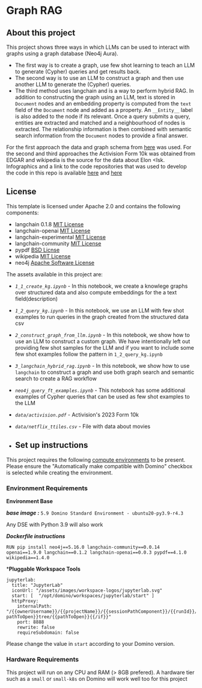 # Graph RAG

## About this project

This project shows three ways in which LLMs can be used to interact with graphs using a graph database (Neo4j Aura).
* The first way is to create a graph, use few shot learning to teach an LLM to generate (Cypher) queries and get results back.
* The second way is to use an LLM to construct a graph and then use another LLM to generate the (Cypher) queries. 
* The third method uses langchain and is a way to perform hybrid RAG. In addition to constructing the graph using an LLM, text is stored in `Document` nodes and an embedding property is computed from the `text` field of the `Document` node and added as a property. An `__Entity__`  label is also added to the node if its relevant. Once a query submits a query, entities are extracted and matched and a neighbourhood of nodes is extracted. The relationship information is then combined with semantic search information from the `Document` nodes to provide a final answer.

For the first approach the data and graph schema from [here](https://www.kaggle.com/code/yclaudel/analyze-netflix-data-using-graphs-neo4j) was used. For the second and third approaches the Activision Form 10k was obtained from EDGAR and wikipedia is the source for the data about Elon <Isk. Infographics and a link to the code repositories that was used to develop the code in this repo is available [here](https://blog.langchain.dev/enhancing-rag-based-applications-accuracy-by-constructing-and-leveraging-knowledge-graphs/) and [here](https://github.com/tomasonjo/blogs/blob/master/llm/openaifunction_constructing_graph.ipynb)

## License
This template is licensed under Apache 2.0 and contains the following components: 
* langchain 0.1.8 [MIT License](https://github.com/langchain-ai/langchain/blob/34284c25d4de4352bede97724fc1ef0bf10460bb/LICENSE)
* langchain-openai [MIT License](https://github.com/langchain-ai/langchain/blob/34284c25d4de4352bede97724fc1ef0bf10460bb/LICENSE)
* langchain-experimental [MIT License](https://github.com/langchain-ai/langchain/blob/34284c25d4de4352bede97724fc1ef0bf10460bb/LICENSE)
* langchain-community [MIT License](https://github.com/langchain-ai/langchain/blob/master/LICENSE)
* pypdf [BSD Licnse](https://github.com/py-pdf/pypdf/blob/main/LICENSE)
* wikipedia [MIT License](https://github.com/goldsmith/Wikipedia/blob/master/LICENSE)
* neo4j [Apache Software License](https://github.com/neo4j/neo4j-python-driver/blob/5.0/LICENSE.APACHE2.txt)

The assets available in this project are:

* *`1_1_create_kg.ipynb`* - In this notebook, we create a knowlege graphs over structured data and also compute embeddings for the a text field(description) 

* *`1_2_query_kg.ipynb`* - In this notebook, we use an LLM with few shot examples to run queries in the graph created from the structured data csv

* *`2_construct_graph_from_llm.ipynb`* - In this notebook, we show how to use an LLM to construct a custom graph. We have intentionally left out providing few shot samples for the LLM and if you want to include some few shot examples follow the pattern in `1_2_query_kg.ipynb`

* *`3_langchain_hybrid_rag.ipynb`* - In this notebook, we show how to use `langchain` to construct a graph and use both graph search and semantic search to create a RAG workflow

* *`neo4j_query_ft_examples.ipynb`* - This notebook has some additional examples of Cypher queries that can be used as few shot examples to the LLM
  
* *`data/activision.pdf`* - Activision's 2023 Form 10k
  
* *`data/netflix_ttiles.csv`* - File with data about movies

* ## Set up instructions

This project requires the following [compute environments](https://docs.dominodatalab.com/en/latest/user_guide/f51038/environments/) to be present. Please ensure the "Automatically make compatible with Domino" checkbox is selected while creating the environment.

### Environment Requirements

**Environment Base**

***base image :*** `5.9 Domino Standard Environment - ubuntu20-py3.9-r4.3`

Any DSE with Python 3.9 will also work

***Dockerfile instructions***
```
RUN pip install neo4j==5.16.0 langchain-community==0.0.14 openai==1.9.0 langchain==0.1.2 langchain-openai==0.0.3 pypdf==4.1.0 wikipedia==1.4.0
```
***Pluggable Workspace Tools** 
```
jupyterlab:
  title: "JupyterLab"
  iconUrl: "/assets/images/workspace-logos/jupyterlab.svg"
  start: [  "/opt/domino/workspaces/jupyterlab/start" ]
  httpProxy:
    internalPath: "/{{ownerUsername}}/{{projectName}}/{{sessionPathComponent}}/{{runId}}/{{#if pathToOpen}}tree/{{pathToOpen}}{{/if}}"
    port: 8888
    rewrite: false
    requireSubdomain: false
```
Please change the value in `start` according to your Domino version.

### Hardware Requirements

This project will run on any CPU and RAM (> 8GB prefered). A hardware tier such as a `small` or `small-k8s` on Domino will work well too for this project
